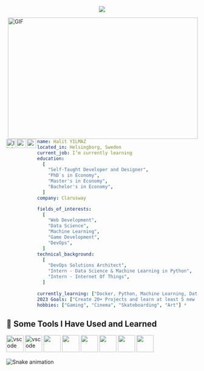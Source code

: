 <p align="center">
  <img src="https://capsule-render.vercel.app/api?text=Hey Everyone!🕹️&animation=fadeIn&type=waving&color=gradient&height=100"/>
</p>





<img align="right" alt="GIF" src="https://github.com/abhisheknaiidu/abhisheknaiidu/blob/master/code.gif?raw=true" width="500" height="320" />








[<img align="left" alt="linkedin | LinkedIn" width="24px" src="https://raw.githubusercontent.com/peterthehan/peterthehan/master/assets/linkedin.svg" />][linkedin]
[<img align="left" height="24" width="24" src="https://img.icons8.com/3d-fluency/452/3d-fluency-instagram-logo.png" />][instagram]
[<img align="left" height="24" width="24" src="https://upload.wikimedia.org/wikipedia/commons/7/7e/Gmail_icon_%282020%29.svg" />][gmail]


<br />


[instagram]: https://www.instagram.com/notusingfornow03030303
[linkedin]: https://www.linkedin.com/in/hltylmz/
[gmail]: mailto:halityilmazofficial@gmail.com
<br />




```yaml 
name: Halit YILMAZ
located_in: Helsingborg, Sweden
current_job: I’m currently learning
education:
  [
    "Self-Taught Developer and Designer",
    "PhD`s in Economy", 
    "Master's in Economy",
    "Bachelor's in Economy",
  ]
company: Clarusway

fields_of_interests:
  [
    "Web Development",
    "Data Science",
    "Machine Learning",
    "Game Development",
    "DevOps",
  ]
technical_background:
  [
    "DevOps Solutions Architect",
    "Intern - Data Science & Machine Learning in Python",
    "Intern - Internet Of Things",
  ]
  
currently_learning: ["Docker, Python, Machine Learning, Data Science, "]
2023 Goals: ["Create 20+ Projects and learn at least 5 new Technologies."]
hobbies: ["Gaming", "Cinema", "Skateboarding", "Art"] * 
```

<h2> 🚀  Some Tools I Have Used and Learned</h2> 
<p align="left"> 
<img src="https://cdn.jsdelivr.net/gh/devicons/devicon/icons/vscode/vscode-original.svg" alt="vscode" width="45" height="45"/> 
<img src="https://cdn.jsdelivr.net/gh/devicons/devicon/icons/pandas/pandas-original.svg" alt="vscode" width="45" height="45"/> 
<img src="https://cdn.jsdelivr.net/gh/devicons/devicon/icons/python/python-original-wordmark.svg" width="45" height="45"/>
<img src="https://cdn.jsdelivr.net/gh/devicons/devicon/icons/jupyter/jupyter-original-wordmark.svg" width="45" height="45"/>
<img src="https://cdn.jsdelivr.net/gh/devicons/devicon/icons/numpy/numpy-original-wordmark.svg" width="45" height="45"/>
<img src="https://cdn.jsdelivr.net/gh/devicons/devicon/icons/linux/linux-original.svg" width="45" height="45"/>
<img src="https://cdn.jsdelivr.net/gh/devicons/devicon/icons/mysql/mysql-original-wordmark.svg" width="45" height="45"/>
<img src="https://cdn.jsdelivr.net/gh/devicons/devicon/icons/github/github-original-wordmark.svg" width="45" height="45"/>
          
                       
  
  
   
          
![Snake animation](https://github.com/thepiyushmalhotra/thepiyushmalhotra/blob/output/github-contribution-grid-snake.svg)





